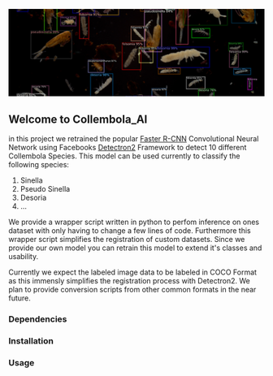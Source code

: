 ![Screenshot](CAI_git.png)
## Welcome to Collembola_AI
in this project we retrained the popular [Faster R-CNN](https://arxiv.org/pdf/1506.01497.pdf) Convolutional Neural Network using Facebooks [Detectron2](https://github.com/facebookresearch/detectron2) Framework to detect 10 different Collembola Species. This model can be used currently to classify the following species:
1. Sinella
2. Pseudo Sinella
3. Desoria
4. ...

We provide a wrapper script written in python to perfom inference on ones dataset with only having to change a few lines of code. Furthermore this wrapper script simplifies the registration of custom datasets. Since we provide our own model you can retrain this model to extend it's classes and usability. 

Currently we expect the labeled image data to be labeled in COCO Format as this immensly simplifies the registration process with Detectron2. We plan to provide conversion scripts from other common formats in the near future. 

### Dependencies

### Installation


### Usage
